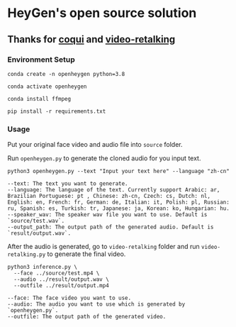 # HeyGen's open source solution

## Thanks for [coqui](https://github.com/coqui-ai/TTS) and [video-retalking](https://github.com/OpenTalker/video-retalking)

### Environment Setup

```shell
conda create -n openheygen python=3.8

conda activate openheygen

conda install ffmpeg

pip install -r requirements.txt
```

### Usage

Put your original face video and audio file into `source` folder.

Run `openheygen.py` to generate the cloned audio for you input text.

```shell
python3 openheygen.py --text "Input your text here" --language "zh-cn"

--text: The text you want to generate.
--language: The language of the text. Currently support Arabic: ar, Brazilian Portuguese: pt , Chinese: zh-cn, Czech: cs, Dutch: nl, English: en, French: fr, German: de, Italian: it, Polish: pl, Russian: ru, Spanish: es, Turkish: tr, Japanese: ja, Korean: ko, Hungarian: hu.
--speaker_wav: The speaker wav file you want to use. Default is `source/test.wav`.
--output_path: The output path of the generated audio. Default is `result/output.wav`.
```

After the audio is generated, go to `video-retalking` folder and run `video-retalking.py` to generate the final video.

```shell
python3 inference.py \
  --face ../source/test.mp4 \
  --audio ../result/output.wav \
  --outfile ../result/output.mp4
  
--face: The face video you want to use.
--audio: The audio you want to use which is generated by `openheygen.py`.
--outfile: The output path of the generated video.
```

